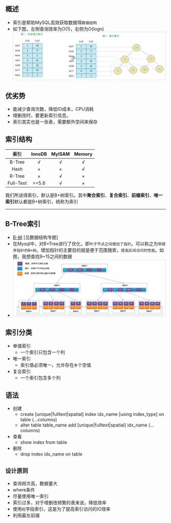 ## 概述
- 索引是帮助MySQL高效获取数据得`数据结构`
- 如下图，左侧查询效率为O(1)，右侧为O(logn)
![初识索引](/others/pictures/idx1.jpg)

## 优劣势
- 能减少查询次数，降低IO成本，CPU消耗
- 增删改时，要更新索引信息。
- 索引其实也是一张表，需要额外空间来保存

## 索引结构

索引|InnoDB|MyISAM|Memory
:-:|:-:|:-:|:-:
B-Tree|√|√|√
Hash|×|×|√
R-Tree|×|√|×
Full-Text|>=5.6|√|×

我们所说得索引，默认是B+树索引。其中**聚合索引**、**复合索引**、**前缀索引**、**唯一索引**默认都是B+树索引，统称为索引

---

## B-Tree索引
- [B-树](/data-structure/BTree.md) [见数据结构专题]
- 在Mysql中，对B+Tree进行了优化，即`叶子节点之间增加了指针`。可以称之为`带顺序指针的B+树`。增加指针的主要目的就是便于范围搜索，`提高区间访问的性能`。如图，我想查找9~15之间的数据
- ![](../others/pictures/B+Tree_Mysql.jpg)

## 索引分类
- 单值索引
  - 一个索引只包含一个列
- 唯一索引
  - 索引值必须唯一，允许存在`多`个空值
- 复合索引
  - 一个索引包含多个列

## 语法
- 创建
  - create [unique|fulltext|spatial] index idx_name [using index_type] on table (...columns) 
  - alter table table_name add [unique|fulltext|spatial] idx_name (... columns)
- 查看
  - show index from table
- 删除
  - drop index idx_name on table

## **`设计原则`**
- 查询频次高，数据量大
- where条件
- 尽量使用唯一索引
- 索引过多，对于增删改频繁的表来说，降低效率
- 使用`短`字段索引，这是为了提高索引访问的IO效率
- 利用最左前缀